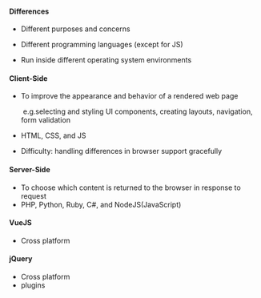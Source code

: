 #### Differences

- Different purposes and concerns
- Different programming languages (except for JS)

- Run inside different operating system environments

#### Client-Side

- To improve the appearance and behavior of a rendered web page

  ​	e.g.selecting and styling UI components, creating layouts, navigation, form validation

- HTML, CSS, and JS

- Difficulty: handling differences in browser support gracefully

#### Server-Side

- To choose which content is returned to the browser in response to request
- PHP, Python, Ruby, C#, and NodeJS(JavaScript)

#### VueJS

- Cross platform

#### jQuery

- Cross platform
- plugins